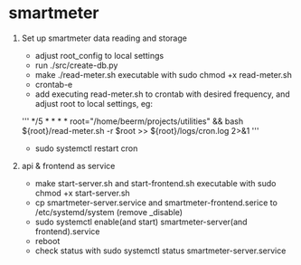 # smartmeter

1. Set up smartmeter data reading and storage
	- adjust root_config to local settings
	- run ./src/create-db.py 
	- make ./read-meter.sh executable with sudo chmod +x read-meter.sh
	- crontab-e 
	- add executing read-meter.sh to crontab with desired frequency, and adjust root to local settings, eg:
	
	 ''' */5 * * * * root="/home/beerm/projects/utilities" && bash \${root}/read-meter.sh -r $root >> ${root}/logs/cron.log 2>&1 ''' 
	
	- sudo systemctl restart cron
2. api & frontend as service
	- make start-server.sh and start-frontend.sh executable with sudo chmod +x start-server.sh
	- cp smartmeter-server.service and smartmeter-frontend.serice to /etc/systemd/system (remove _disable)
	- sudo systemctl enable(and start) smartmeter-server(and frontend).service
	- reboot
	- check status with sudo systemctl status smartmeter-server.service 
